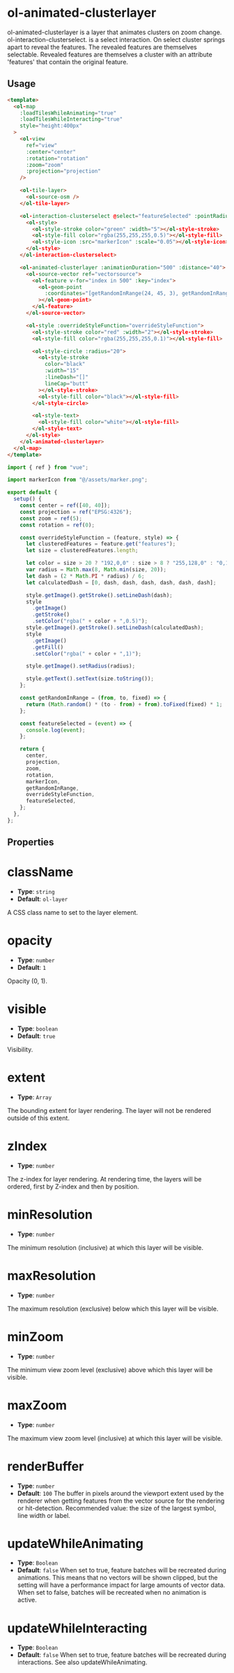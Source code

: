 # ol-animated-clusterlayer

ol-animated-clusterlayer is a layer that animates clusters on zoom change. ol-interaction-clusterselect. is a select interaction. On select cluster springs apart to reveal the features. The revealed features are themselves selectable. Revealed features are themselves a cluster with an attribute 'features' that contain the original feature.

<script setup>
import AnimatedClusterDemo from "@demos/AnimatedClusterDemo.vue"
</script>

<ClientOnly>
<AnimatedClusterDemo /> 
</ClientOnly>

## Usage

```html
<template>
  <ol-map
    :loadTilesWhileAnimating="true"
    :loadTilesWhileInteracting="true"
    style="height:400px"
  >
    <ol-view
      ref="view"
      :center="center"
      :rotation="rotation"
      :zoom="zoom"
      :projection="projection"
    />

    <ol-tile-layer>
      <ol-source-osm />
    </ol-tile-layer>

    <ol-interaction-clusterselect @select="featureSelected" :pointRadius="20">
      <ol-style>
        <ol-style-stroke color="green" :width="5"></ol-style-stroke>
        <ol-style-fill color="rgba(255,255,255,0.5)"></ol-style-fill>
        <ol-style-icon :src="markerIcon" :scale="0.05"></ol-style-icon>
      </ol-style>
    </ol-interaction-clusterselect>

    <ol-animated-clusterlayer :animationDuration="500" :distance="40">
      <ol-source-vector ref="vectorsource">
        <ol-feature v-for="index in 500" :key="index">
          <ol-geom-point
            :coordinates="[getRandomInRange(24, 45, 3), getRandomInRange(35, 41, 3)]"
          ></ol-geom-point>
        </ol-feature>
      </ol-source-vector>

      <ol-style :overrideStyleFunction="overrideStyleFunction">
        <ol-style-stroke color="red" :width="2"></ol-style-stroke>
        <ol-style-fill color="rgba(255,255,255,0.1)"></ol-style-fill>

        <ol-style-circle :radius="20">
          <ol-style-stroke
            color="black"
            :width="15"
            :lineDash="[]"
            lineCap="butt"
          ></ol-style-stroke>
          <ol-style-fill color="black"></ol-style-fill>
        </ol-style-circle>

        <ol-style-text>
          <ol-style-fill color="white"></ol-style-fill>
        </ol-style-text>
      </ol-style>
    </ol-animated-clusterlayer>
  </ol-map>
</template>
```

```js
import { ref } from "vue";

import markerIcon from "@/assets/marker.png";

export default {
  setup() {
    const center = ref([40, 40]);
    const projection = ref("EPSG:4326");
    const zoom = ref(5);
    const rotation = ref(0);

    const overrideStyleFunction = (feature, style) => {
      let clusteredFeatures = feature.get("features");
      let size = clusteredFeatures.length;

      let color = size > 20 ? "192,0,0" : size > 8 ? "255,128,0" : "0,128,0";
      var radius = Math.max(8, Math.min(size, 20));
      let dash = (2 * Math.PI * radius) / 6;
      let calculatedDash = [0, dash, dash, dash, dash, dash, dash];

      style.getImage().getStroke().setLineDash(dash);
      style
        .getImage()
        .getStroke()
        .setColor("rgba(" + color + ",0.5)");
      style.getImage().getStroke().setLineDash(calculatedDash);
      style
        .getImage()
        .getFill()
        .setColor("rgba(" + color + ",1)");

      style.getImage().setRadius(radius);

      style.getText().setText(size.toString());
    };

    const getRandomInRange = (from, to, fixed) => {
      return (Math.random() * (to - from) + from).toFixed(fixed) * 1;
    };

    const featureSelected = (event) => {
      console.log(event);
    };

    return {
      center,
      projection,
      zoom,
      rotation,
      markerIcon,
      getRandomInRange,
      overrideStyleFunction,
      featureSelected,
    };
  },
};
```

## Properties

# className

- **Type**: `string`
- **Default**: `ol-layer`

A CSS class name to set to the layer element.

# opacity

- **Type**: `number `
- **Default**: `1`

Opacity (0, 1).

# visible

- **Type**: `boolean  `
- **Default**: `true`

Visibility.

# extent

- **Type**: `Array`

The bounding extent for layer rendering. The layer will not be rendered outside of this extent.

# zIndex

- **Type**: `number`

The z-index for layer rendering. At rendering time, the layers will be ordered, first by Z-index and then by position.

# minResolution

- **Type**: `number`

The minimum resolution (inclusive) at which this layer will be visible.

# maxResolution

- **Type**: `number`

The maximum resolution (exclusive) below which this layer will be visible.

# minZoom

- **Type**: `number`

The minimum view zoom level (exclusive) above which this layer will be visible.

# maxZoom

- **Type**: `number`

The maximum view zoom level (inclusive) at which this layer will be visible.

# renderBuffer

- **Type**: `number`
- **Default**: `100`
  The buffer in pixels around the viewport extent used by the renderer when getting features from the vector source for the rendering or hit-detection. Recommended value: the size of the largest symbol, line width or label.

# updateWhileAnimating

- **Type**: `Boolean`
- **Default**: `false`
  When set to true, feature batches will be recreated during animations. This means that no vectors will be shown clipped, but the setting will have a performance impact for large amounts of vector data. When set to false, batches will be recreated when no animation is active.

# updateWhileInteracting

- **Type**: `Boolean`
- **Default**: `false`
  When set to true, feature batches will be recreated during interactions. See also updateWhileAnimating.
